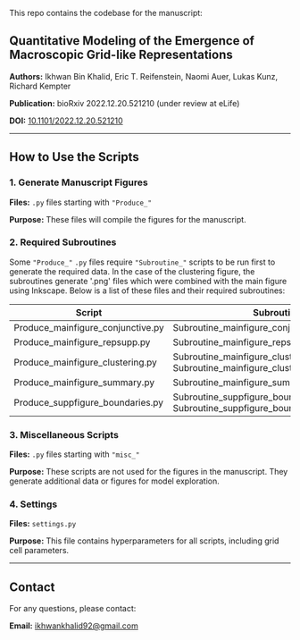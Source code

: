 This repo contains the codebase for the manuscript:

## Quantitative Modeling of the Emergence of Macroscopic Grid-like Representations

**Authors:** Ikhwan Bin Khalid, Eric T. Reifenstein, Naomi Auer, Lukas Kunz, Richard Kempter  

**Publication:** bioRxiv 2022.12.20.521210 (under review at eLife)

**DOI:** [10.1101/2022.12.20.521210](https://doi.org/10.1101/2022.12.20.521210)

---
## How to Use the Scripts


### 1. Generate Manuscript Figures
**Files:** `.py` files starting with `"Produce_"`  

**Purpose:** These files will compile the figures for the manuscript.


### 2. Required Subroutines
Some `"Produce_"` `.py` files require `"Subroutine_"` scripts to be run first to generate the required data. In the case of the clustering figure, the subroutines generate '.png' files which were combined with the main figure using Inkscape. Below is a list of these files and their required subroutines:

| **Script**                       | **Subroutine(s)**                                                                         |
|----------------------------------|-------------------------------------------------------------------------------------------|
| Produce_mainfigure_conjunctive.py    | Subroutine_mainfigure_conjunctive_paramsearch.py |
| Produce_mainfigure_repsupp.py | Subroutine_mainfigure_repsupp_paramsearch.py |
| Produce_mainfigure_clustering.py | Subroutine_mainfigure_clustering_panel_T.py <br>Subroutine_mainfigure_clustering_randfield.py |
| Produce_mainfigure_summary.py | Subroutine_mainfigure_summary_data.py |
| Produce_suppfigure_boundaries.py | Subroutine_suppfigure_boundaries_rotate.py <br>Subroutine_suppfigure_boundaries_size.py |


### 3. Miscellaneous Scripts
**Files:** `.py` files starting with `"misc_"` 

**Purpose:** These scripts are not used for the figures in the manuscript. They generate additional data or figures for model exploration.


### 4. Settings

**Files:** `settings.py` 

**Purpose:** This file contains hyperparameters for all scripts, including grid cell parameters.

---

## Contact

For any questions, please contact:  

**Email:** ikhwankhalid92@gmail.com